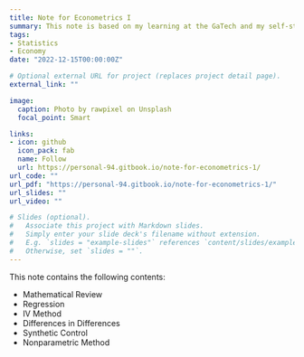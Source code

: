 ```yaml
---
title: Note for Econometrics I
summary: This note is based on my learning at the GaTech and my self-study on these topics. Thanks a lot to Professor Karen Yan's excellent teaching!
tags:
- Statistics
- Economy
date: "2022-12-15T00:00:00Z"

# Optional external URL for project (replaces project detail page).
external_link: ""

image:
  caption: Photo by rawpixel on Unsplash
  focal_point: Smart

links:
- icon: github
  icon_pack: fab
  name: Follow
  url: https://personal-94.gitbook.io/note-for-econometrics-1/
url_code: ""
url_pdf: "https://personal-94.gitbook.io/note-for-econometrics-1/"
url_slides: ""
url_video: ""

# Slides (optional).
#   Associate this project with Markdown slides.
#   Simply enter your slide deck's filename without extension.
#   E.g. `slides = "example-slides"` references `content/slides/example-slides.md`.
#   Otherwise, set `slides = ""`.
---
```


This note contains the following contents: 
  * Mathematical Review
  * Regression
  * IV Method
  * Differences in Differences
  * Synthetic Control
  * Nonparametric Method

